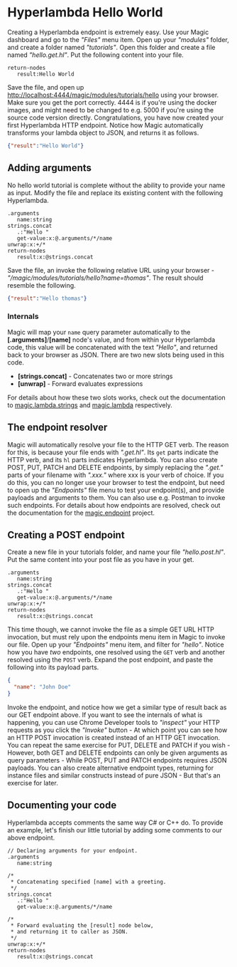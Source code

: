 
# Hyperlambda Hello World

Creating a Hyperlambda endpoint is extremely easy. Use your Magic dashboard and go to the _"Files"_
menu item. Open up your _"modules"_ folder, and create a folder named _"tutorials"_. Open this folder
and create a file named _"hello.get.hl"_. Put the following content into your file.

```
return-nodes
   result:Hello World
```

Save the file, and open up [http://localhost:4444/magic/modules/tutorials/hello](http://localhost:4444/magic/modules/tutorials/hello)
using your browser. Make sure you get the port correctly. 4444 is if you're using the docker images,
and might need to be changed to e.g. 5000 if you're using the source code version directly.
Congratulations, you have now created your first Hyperlambda HTTP endpoint. Notice how Magic automatically
transforms your lambda object to JSON, and returns it as follows.

```json
{"result":"Hello World"}
```

## Adding arguments

No hello world tutorial is complete without the ability to provide your name as input. Modify the file
and replace its existing content with the following Hyperlambda.

```
.arguments
   name:string
strings.concat
   .:"Hello "
   get-value:x:@.arguments/*/name
unwrap:x:+/*
return-nodes
   result:x:@strings.concat
```

Save the file, an invoke the following relative URL using your browser - _"/magic/modules/tutorials/hello?name=thomas"_.
The result should resemble the following.

```json
{"result":"Hello thomas"}
```

### Internals

Magic will map your `name` query parameter automatically to the **[.arguments]**/**[name]** node's value,
and from within your Hyperlambda code, this value will be concatenated with the text _"Hello"_, and returned
back to your browser as JSON. There are two new slots being used in this code.

* __[strings.concat]__ - Concatenates two or more strings
* __[unwrap]__ - Forward evaluates expressions

For details about how these two slots works, check out the documentation to [magic.lambda.strings](/documentation/magic.lambda.strings)
and [magic.lambda](/documentation/magic.lambda/) respectively.

## The endpoint resolver

Magic will automatically resolve your file to the HTTP GET verb. The reason for this, is because your file
ends with _".get.hl"_. Its `get` parts indicate the HTTP verb, and its `hl` parts indicates Hyperlambda.
You can also create POST, PUT, PATCH and DELETE endpoints, by simply replacing the _".get."_ parts of
your filename with _".xxx."_ where xxx is your verb of choice. If you do this, you can no longer
use your browser to test the endpoint, but need to open up the _"Endpoints"_ file menu to test your
endpoint(s), and provide payloads and arguments to them. You can also use e.g. Postman to invoke such
endpoints. For details about how endpoints are resolved, check out the documentation for the [magic.endpoint](/documentation/magic.endpoint/)
project.

## Creating a POST endpoint

Create a new file in your tutorials folder, and name your file _"hello.post.hl"_. Put the same content
into your post file as you have in your get.

```
.arguments
   name:string
strings.concat
   .:"Hello "
   get-value:x:@.arguments/*/name
unwrap:x:+/*
return-nodes
   result:x:@strings.concat
```

This time though, we cannot invoke the file as a simple GET URL HTTP invocation, but must rely upon the endpoints
menu item in Magic to invoke our file. Open up your _"Endpoints"_ menu item, and filter for _"hello"_. Notice how
you have _two_ endpoints, one resolved using the `GET` verb and another resolved using the `POST` verb. Expand the
post endpoint, and paste the following into its payload parts.

```json
{
  "name": "John Doe"
}
```

Invoke the endpoint, and notice how we get a similar type of result back as our GET endpoint above. If you want
to see the internals of what is happening, you can use Chrome Developer tools to _"inspect"_ your HTTP requests
as you click the _"Invoke"_ button - At which point you can see how an HTTP POST invocation is created instead of
an HTTP GET invocation.
You can repeat the same exercise for PUT, DELETE and PATCH if you wish - However, both GET and DELETE endpoints
can only be given arguments as query parameters - While POST, PUT and PATCH endpoints requires JSON payloads.
You can also create alternative endpoint types, returning for instance files and similar constructs instead of
pure JSON - But that's an exercise for later.

## Documenting your code

Hyperlambda accepts comments the same way C# or C++ do. To provide an example, let's finish our
little tutorial by adding some comments to our above endpoint.

```
// Declaring arguments for your endpoint.
.arguments
   name:string

/*
 * Concatenating specified [name] with a greeting.
 */
strings.concat
   .:"Hello "
   get-value:x:@.arguments/*/name

/*
 * Forward evaluating the [result] node below,
 * and returning it to caller as JSON.
 */
unwrap:x:+/*
return-nodes
   result:x:@strings.concat
```
